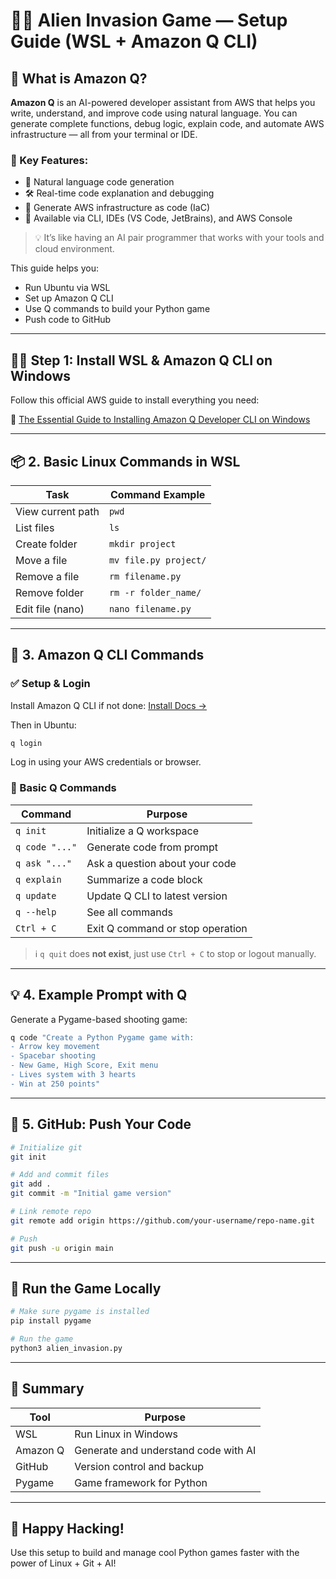 
# 👨‍💻 Alien Invasion Game — Setup Guide (WSL + Amazon Q CLI)

## 🤖 What is Amazon Q?

**Amazon Q** is an AI-powered developer assistant from AWS that helps you write, understand, and improve code using natural language. You can generate complete functions, debug logic, explain code, and automate AWS infrastructure — all from your terminal or IDE.

### 🔑 Key Features:
- 🧠 Natural language code generation
- 🛠️ Real-time code explanation and debugging
- 🚀 Generate AWS infrastructure as code (IaC)
- 💬 Available via CLI, IDEs (VS Code, JetBrains), and AWS Console

> 💡 It’s like having an AI pair programmer that works with your tools and cloud environment.


This guide helps you:
- Run Ubuntu via WSL
- Set up Amazon Q CLI
- Use Q commands to build your Python game
- Push code to GitHub

---

## 🧑‍💻 Step 1: Install WSL & Amazon Q CLI on Windows

Follow this official AWS guide to install everything you need:

🔗 [The Essential Guide to Installing Amazon Q Developer CLI on Windows](https://community.aws/content/2v5PptEEYT2y0lRmZbFQtECA66M/the-essential-guide-to-installing-amazon-q-developer-cli-on-windows?trk=e07eca93-fa2f-4351-b567-f293b83eb635&sc_channel=el_)

---

## 📦 2. Basic Linux Commands in WSL

| Task              | Command Example       |
| ----------------- | --------------------- |
| View current path | `pwd`                 |
| List files        | `ls`                  |
| Create folder     | `mkdir project`       |
| Move a file       | `mv file.py project/` |
| Remove a file     | `rm filename.py`      |
| Remove folder     | `rm -r folder_name/`  |
| Edit file (nano)  | `nano filename.py`    |

---

## 🤖 3. Amazon Q CLI Commands

### ✅ Setup & Login

Install Amazon Q CLI if not done:
[Install Docs →](https://docs.aws.amazon.com/amazonq/latest/q-cli/q-cli-install.html)

Then in Ubuntu:

```bash
q login
```

Log in using your AWS credentials or browser.

### 🧠 Basic Q Commands

| Command        | Purpose                          |
| -------------- | -------------------------------- |
| `q init`       | Initialize a Q workspace         |
| `q code "..."` | Generate code from prompt        |
| `q ask "..."`  | Ask a question about your code   |
| `q explain`    | Summarize a code block           |
| `q update`     | Update Q CLI to latest version   |
| `q --help`     | See all commands                 |
| `Ctrl + C`     | Exit Q command or stop operation |

> ℹ️ `q quit` does **not exist**, just use `Ctrl + C` to stop or logout manually.

---

## 💡 4. Example Prompt with Q

Generate a Pygame-based shooting game:

```bash
q code "Create a Python Pygame game with:
- Arrow key movement
- Spacebar shooting
- New Game, High Score, Exit menu
- Lives system with 3 hearts
- Win at 250 points"
```

---

## 🧪 5. GitHub: Push Your Code

```bash
# Initialize git
git init

# Add and commit files
git add .
git commit -m "Initial game version"

# Link remote repo
git remote add origin https://github.com/your-username/repo-name.git

# Push
git push -u origin main
```

---

## 🚀 Run the Game Locally

```bash
# Make sure pygame is installed
pip install pygame

# Run the game
python3 alien_invasion.py
```

---

## 🎯 Summary

| Tool     | Purpose                              |
| -------- | ------------------------------------ |
| WSL      | Run Linux in Windows                 |
| Amazon Q | Generate and understand code with AI |
| GitHub   | Version control and backup           |
| Pygame   | Game framework for Python            |

---

## 🙌 Happy Hacking!

Use this setup to build and manage cool Python games faster with the power of Linux + Git + AI!



